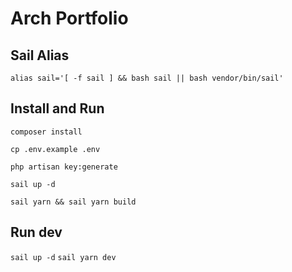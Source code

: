 # Arch Portfolio

## Sail Alias

`alias sail='[ -f sail ] && bash sail || bash vendor/bin/sail'`

## Install and Run
`composer install`

`cp .env.example .env`

`php artisan key:generate`

`sail up -d`

`sail yarn && sail yarn build`

## Run dev

`sail up -d`
`sail yarn dev`
